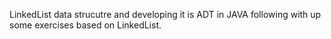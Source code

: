 LinkedList data strucutre and developing it is ADT in JAVA following with up some exercises based on LinkedList.

